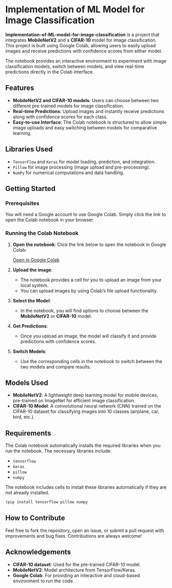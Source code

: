 # Implementation of ML Model for Image Classification

**Implementation-of-ML-model-for-image-classification** is a project that integrates **MobileNetV2** and a **CIFAR-10** model for image classification. This project is built using Google Colab, allowing users to easily upload images and receive predictions with confidence scores from either model.

The notebook provides an interactive environment to experiment with image classification models, switch between models, and view real-time predictions directly in the Colab interface.

## Features

- **MobileNetV2 and CIFAR-10 models**: Users can choose between two different pre-trained models for image classification.
- **Real-time Predictions**: Upload images and instantly receive predictions along with confidence scores for each class.
- **Easy-to-use Interface**: The Colab notebook is structured to allow simple image uploads and easy switching between models for comparative learning.

## Libraries Used

- `TensorFlow` and `Keras` for model loading, prediction, and integration.
- `Pillow` for image processing (image upload and pre-processing).
- `NumPy` for numerical computations and data handling.

## Getting Started

### Prerequisites

You will need a Google account to use Google Colab. Simply click the link to open the Colab notebook in your browser.

### Running the Colab Notebook

1. **Open the notebook**: Click the link below to open the notebook in Google Colab:
   
   [Open in Google Colab](https://colab.research.google.com/drive/1DgSp7s2MAmnV83IOBuh7dAdnlwTLqqPF?hl=en_GB)

2. **Upload the image**: 
   - The notebook provides a cell for you to upload an image from your local system.
   - You can upload images by using Colab’s file upload functionality.

3. **Select the Model**: 
   - In the notebook, you will find options to choose between the **MobileNetV2** or **CIFAR-10** model.

4. **Get Predictions**: 
   - Once you upload an image, the model will classify it and provide predictions with confidence scores.

5. **Switch Models**: 
   - Use the corresponding cells in the notebook to switch between the two models and compare results.

## Models Used

- **MobileNetV2**: A lightweight deep learning model for mobile devices, pre-trained on ImageNet for efficient image classification.
- **CIFAR-10 Model**: A convolutional neural network (CNN) trained on the CIFAR-10 dataset for classifying images into 10 classes (airplane, car, bird, etc.).

## Requirements

The Colab notebook automatically installs the required libraries when you run the notebook. The necessary libraries include:

- `tensorflow`
- `keras`
- `pillow`
- `numpy`

The notebook includes cells to install these libraries automatically if they are not already installed.

```bash
!pip install tensorflow pillow numpy
```

## How to Contribute

Feel free to fork the repository, open an issue, or submit a pull request with improvements and bug fixes. Contributions are always welcome!

## Acknowledgements

- **CIFAR-10 dataset**: Used for the pre-trained CIFAR-10 model.
- **MobileNetV2**: Model architecture from TensorFlow/Keras.
- **Google Colab**: For providing an interactive and cloud-based environment to run the code.
